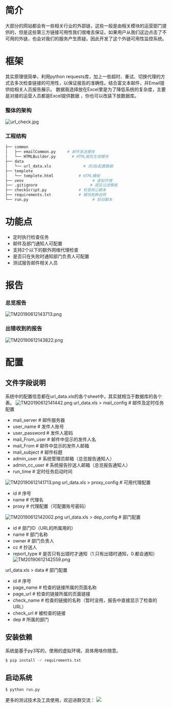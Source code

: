 # 简介
大部分的网站都会有一些相关行业的外部链，这些一般是由相关模块的运营部门提供的，但是这些第三方链接可用性我们很难去保证。如果用户从我们这边点击了不可用的外链，也会对我们的服务产生质疑。因此开发了这个外链可用性监控系统。

# 框架
其实原理很简单，利用python requests库，加上一些超时、重试、切换代理的方式去多次检查链接的可用性，以保证报告的准确性。结合富文本邮件，并Email提供给相关人员报告展示。
数据我选择放在Excel里是为了降低系统的复杂度，主要是对接的运营人员都是Excel提供数据 ，你也可以改装下放数据库。
### 整体的架构
![url_check.jpg](https://upload-images.jianshu.io/upload_images/17067099-cf74e2394ad6a07c.jpg?imageMogr2/auto-orient/strip%7CimageView2/2/w/1240)

### 工程结构
``` bash
├── common
│   ├── emailCommon.py     # 邮件发送模块
│   └── HTMLBuilder.py       # HTML报告生成模块
├── data
│   └── url_data.xls              # 测试&配置数据
├── templete
│   └── templete.html           # HTML模板
├── venv                              # 虚拟环境
├── .gitignore                       # 提交过滤模板
├── checkScript.py              # 检查核心脚本
├── requirements.txt            # 模块依赖说明
└── run.py                            # 启动脚本
```
# 功能点
- 定时执行检查任务
- 邮件及部门通知人可配置
- 支持2个以下的额外网络代理检查
- 是否只在失败时通知部门负责人可配置
- 测试报告邮件相关人员
# 报告
### 总览报告
![TM20190612143713.png](https://upload-images.jianshu.io/upload_images/17067099-47cdcb26cd2fd774.png?imageMogr2/auto-orient/strip%7CimageView2/2/w/1240)
### 出错收到的报告
![TM20190612143822.png](https://upload-images.jianshu.io/upload_images/17067099-8b96fd0a013f8ceb.png?imageMogr2/auto-orient/strip%7CimageView2/2/w/1240)

# 配置
## 文件字段说明
系统中的配置信息都在url_data.xls的各个sheet中，其实就相当于数据库的各个表。
![TM20190612141442.png](https://upload-images.jianshu.io/upload_images/17067099-269add482c29d23d.png?imageMogr2/auto-orient/strip%7CimageView2/2/w/1240)
url_data.xls > mail_config    # 邮件及定时任务配置
- mail_server    # 邮件服务器
- user_name    # 发件人账号
- user_password    # 发件人密码
- mail_From_user    # 邮件中显示的发件人名
- mail_From    # 邮件中显示的发件人邮箱
- mail_subject   # 邮件标题
- admin_user   # 系统管理员邮箱（总览报告通知人）
- admin_cc_user   # 系统报告抄送人邮箱（总览报告通知人）
- run_time   # 定时任务启动时间

![TM20190612141713.png](https://upload-images.jianshu.io/upload_images/17067099-3136898f3e6c433c.png?imageMogr2/auto-orient/strip%7CimageView2/2/w/1240)
url_data.xls > proxy_config    # 可用代理配置
- id   # 序号
- name   # 代理名
- proxy    # 代理配置（可配置账号密码）

![TM20190612142002.png](https://upload-images.jianshu.io/upload_images/17067099-154b76e5c3b77237.png?imageMogr2/auto-orient/strip%7CimageView2/2/w/1240)
url_data.xls > dep_config    # 部门配置
- id   # 部门ID（URL的所属用的）
- name   # 部门名称
- owner    # 部门负责人
- cc    # 抄送人
- report_type     # 是否只有出错时才通知（1.只有出错时通知，0.都会通知）
![TM20190612142559.png](https://upload-images.jianshu.io/upload_images/17067099-7a0945987c2187f7.png?imageMogr2/auto-orient/strip%7CimageView2/2/w/1240)

url_data.xls > data      # 部门配置
- id    # 序号
- page_name    # 检查的链接所属的页面名称
- page_url    # 检查的链接所属的页面链接
- check_name    # 检查的链接的名称（暂时没用，报告中直接显示了检查的URL）
- check_url    # 被检查的链接
- dep   # 所属的部门

## 安装依赖
系统是基于py3写的，使用的虚拟环境，具体用啥你随意。
``` bash
$ pip install -r requirements.txt
```

## 启动系统
``` bash
$ python run.py
```
更多的测试技术及工具使用，欢迎进群交流：
![](https://testerhome.com/uploads/photo/2019/80beba6b-1412-45a2-8a9d-394da51a63fb.jpg!large)
